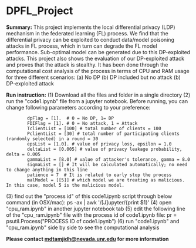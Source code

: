 # DPFL_Project
**Summary:**
This project implements the local differential privacy (LDP) mechanism in the federated learning (FL) process. We find that the differential privacy can be exploited to conduct data/model poisoning attacks in FL process, which in turn can degrade the FL model performance. Sub-optimal model can be generated due to this DP-exploited attacks. This project also shows the evaluation of our DP-exploited attack and proves that the attack is stealthy. It has been done through the computational cost analysis of the process in terms of CPU and RAM usage for three different scenarios: (a) No DP (b) DP included but no attack (b) DP-exploited attack

**Run instruction:**
(1) Download all the files and folder in a single directory
(2) run the "code1.ipynb" file from a jupyter notebook. Before running, you can change following parameters according to your preference:


            dpFlag = [1].  # 0 = No DP, 1= DP
            FDIFlag = [1]. # 0 = No attack, 1 = Attack
            TclientList = [100] # total number of clients = 100
            PclientList = [30] # total number of participating clients (randomly selected) in a round = 30
            epsList = [1.0]. # value of privacy loss, epsilon = 1.0
            deltaList = [0.005] # value of privacy leakage probability, delta = 0.005
            gammaList = [8.0] # value of attacker's tolerance, gamma = 8.0
            sigmaList = [] # It will be calculated automatically; no need to change anything in this line
            patience = 7  # It is related to early stop the process
            malModel = [[5]] # which model we are treating as malicious. In this case, model 5 is the malicious model.


(3) find out the "process id" of this code1.ipynb script through below command (in OSX/mac):
  ps -ax | awk '/[J]upyter/{print $1}'
(4) open "cpu_ram.ipynb" in another jupyter notebook tab
(5) edit the following line of the "cpu_ram.ipynb" file with the process id of code1.ipynb file:
  pr = psutil.Process("PROCESS ID of code1.ipynb")
(6) run "code1.ipynb" and "cpu_ram.ipynb" side by side to see the computational analysis

**Please contact mdtamjidh@nevada.unr.edu for more information**
